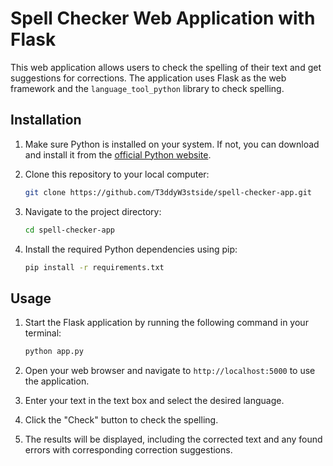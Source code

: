 # Spell Checker Web Application with Flask

This web application allows users to check the spelling of their text and get suggestions for corrections. The application uses Flask as the web framework and the `language_tool_python` library to check spelling.

## Installation

1. Make sure Python is installed on your system. If not, you can download and install it from the [official Python website](https://www.python.org/downloads/).
2. Clone this repository to your local computer:

    ```bash
    git clone https://github.com/T3ddyW3stside/spell-checker-app.git
    ```

3. Navigate to the project directory:

    ```bash
    cd spell-checker-app
    ```

4. Install the required Python dependencies using pip:

    ```bash
    pip install -r requirements.txt
    ```

## Usage

1. Start the Flask application by running the following command in your terminal:

    ```bash
    python app.py
    ```

2. Open your web browser and navigate to `http://localhost:5000` to use the application.
3. Enter your text in the text box and select the desired language.
4. Click the "Check" button to check the spelling.
5. The results will be displayed, including the corrected text and any found errors with corresponding correction suggestions.



